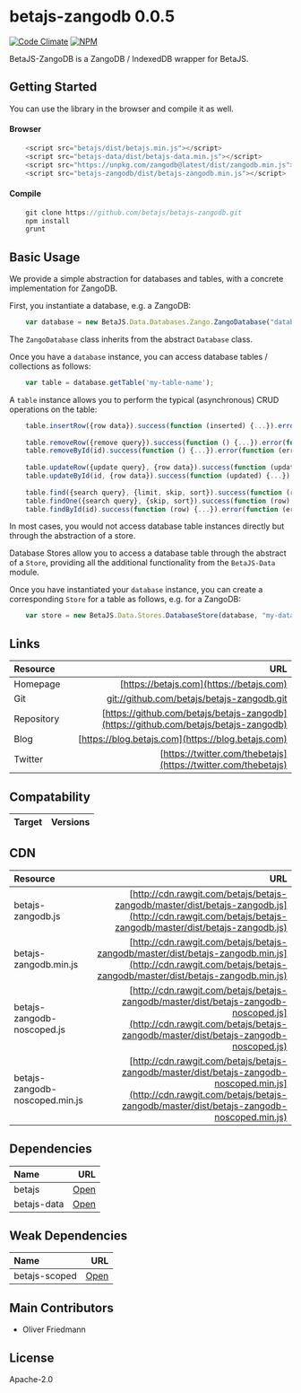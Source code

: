 # betajs-zangodb 0.0.5
[![Code Climate](https://codeclimate.com/github/betajs/betajs-zangodb/badges/gpa.svg)](https://codeclimate.com/github/betajs/betajs-zangodb)
[![NPM](https://img.shields.io/npm/v/betajs-zangodb.svg?style=flat)](https://www.npmjs.com/package/betajs-zangodb)


BetaJS-ZangoDB is a ZangoDB / IndexedDB wrapper for BetaJS.



## Getting Started


You can use the library in the browser and compile it as well.

#### Browser

```javascript
	<script src="betajs/dist/betajs.min.js"></script>
	<script src="betajs-data/dist/betajs-data.min.js"></script>
	<script src="https://unpkg.com/zangodb@latest/dist/zangodb.min.js"></script>
	<script src="betajs-zangodb/dist/betajs-zangodb.min.js"></script>
``` 

#### Compile

```javascript
	git clone https://github.com/betajs/betajs-zangodb.git
	npm install
	grunt
```



## Basic Usage


We provide a simple abstraction for databases and tables, with a concrete implementation for ZangoDB.

First, you instantiate a database, e.g. a ZangoDB:

```javascript
	var database = new BetaJS.Data.Databases.Zango.ZangoDatabase("database");
```
 
The `ZangoDatabase` class inherits from the abstract `Database` class.

Once you have a `database` instance, you can access database tables / collections as follows:

```javascript
	var table = database.getTable('my-table-name');
```

A `table` instance allows you to perform the typical (asynchronous) CRUD operations on the table:

```javascript
	table.insertRow({row data}).success(function (inserted) {...}).error(function (error) {...});
	
	table.removeRow({remove query}).success(function () {...}).error(function (error) {...});
	table.removeById(id).success(function () {...}).error(function (error) {...});
	
	table.updateRow({update query}, {row data}).success(function (updated) {...}).error(function (error) {...});
	table.updateById(id, {row data}).success(function (updated) {...}).error(function (error) {...});
	
	table.find({search query}, {limit, skip, sort}).success(function (rowIterator) {...}).error(function (error) {...});
	table.findOne({search query}, {skip, sort}).success(function (row) {...}).error(function (error) {...});
	table.findById(id).success(function (row) {...}).error(function (error) {...});
``` 

In most cases, you would not access database table instances directly but through the abstraction of a store.

Database Stores allow you to access a database table through the abstract of a `Store`, providing all the additional functionality from the `BetaJS-Data` module.

Once you have instantiated your `database` instance, you can create a corresponding `Store` for a table as follows, e.g. for a ZangoDB:

```javascript
	var store = new BetaJS.Data.Stores.DatabaseStore(database, "my-database-table");
```


## Links
| Resource   | URL |
| :--------- | --: |
| Homepage   | [https://betajs.com](https://betajs.com) |
| Git        | [git://github.com/betajs/betajs-zangodb.git](git://github.com/betajs/betajs-zangodb.git) |
| Repository | [https://github.com/betajs/betajs-zangodb](https://github.com/betajs/betajs-zangodb) |
| Blog       | [https://blog.betajs.com](https://blog.betajs.com) | 
| Twitter    | [https://twitter.com/thebetajs](https://twitter.com/thebetajs) | 
 



## Compatability
| Target | Versions |
| :----- | -------: |


## CDN
| Resource | URL |
| :----- | -------: |
| betajs-zangodb.js | [http://cdn.rawgit.com/betajs/betajs-zangodb/master/dist/betajs-zangodb.js](http://cdn.rawgit.com/betajs/betajs-zangodb/master/dist/betajs-zangodb.js) |
| betajs-zangodb.min.js | [http://cdn.rawgit.com/betajs/betajs-zangodb/master/dist/betajs-zangodb.min.js](http://cdn.rawgit.com/betajs/betajs-zangodb/master/dist/betajs-zangodb.min.js) |
| betajs-zangodb-noscoped.js | [http://cdn.rawgit.com/betajs/betajs-zangodb/master/dist/betajs-zangodb-noscoped.js](http://cdn.rawgit.com/betajs/betajs-zangodb/master/dist/betajs-zangodb-noscoped.js) |
| betajs-zangodb-noscoped.min.js | [http://cdn.rawgit.com/betajs/betajs-zangodb/master/dist/betajs-zangodb-noscoped.min.js](http://cdn.rawgit.com/betajs/betajs-zangodb/master/dist/betajs-zangodb-noscoped.min.js) |



## Dependencies
| Name | URL |
| :----- | -------: |
| betajs | [Open](https://github.com/betajs/betajs) |
| betajs-data | [Open](https://github.com/betajs/betajs-data) |


## Weak Dependencies
| Name | URL |
| :----- | -------: |
| betajs-scoped | [Open](https://github.com/betajs/betajs-scoped) |


## Main Contributors

- Oliver Friedmann

## License

Apache-2.0







